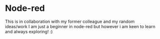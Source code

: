 # Node-red
This is in collaboration with my former colleague and my random ideas/work
I am just a beginner in node-red but however i am keen to learn and always exploring! :)
